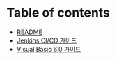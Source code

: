 # Table of contents

* [README](README.md)
* [Jenkins CI/CD 가이드](jenkins-cicd-guide.md)
* [Visual Basic 6.0 가이드](vb6-guide.md)
